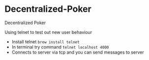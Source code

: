 # Decentralized-Poker
Decentralized Poker


Using telnet to test out new user behaviour
- Install telnet `brew install telnet`
- In terminal try command `telnet localhost 4000`
- Connects to server via tcp and you can send messages to server